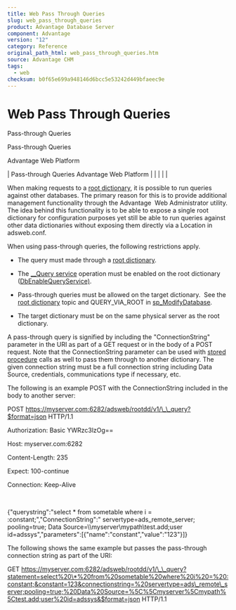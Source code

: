 ```yaml
---
title: Web Pass Through Queries
slug: web_pass_through_queries
product: Advantage Database Server
component: Advantage
version: "12"
category: Reference
original_path_html: web_pass_through_queries.htm
source: Advantage CHM
tags:
  - web
checksum: b0f65e699a948146d6bcc5e53242d449bfaeec9e
---
```


# Web Pass Through Queries

Pass-through Queries

Pass-through Queries

Advantage Web Platform

| Pass-through Queries  Advantage Web Platform |  |  |  |  |

When making requests to a [root dictionary](master_root_dictionary.md), it is possible to run queries against other databases. The primary reason for this is to provide additional management functionality through the Advantage  Web Administrator utility. The idea behind this functionality is to be able to expose a single root dictionary for configuration purposes yet still be able to run queries against other data dictionaries without exposing them directly via a Location in adsweb.conf.

When using pass-through queries, the following restrictions apply.

- The query must made through a [root dictionary](master_root_dictionary.md).

- The [\_\_Query service](web_query_service_operation.md) operation must be enabled on the root dictionary ([DbEnableQueryService)](web_installing_the_awp.md).

- Pass-through queries must be allowed on the target dictionary.  See the [root dictionary](master_root_dictionary.md) topic and QUERY\_VIA\_ROOT in [sp\_ModifyDatabase](master_sp_modifydatabase.md).

- The target dictionary must be on the same physical server as the root dictionary.

A pass-through query is signified by including the "ConnectionString" parameter in the URI as part of a GET request or in the body of a POST request. Note that the ConnectionString parameter can be used with [stored procedure](web_stored_procedures.md) calls as well to pass them through to another dictionary. The given connection string must be a full connection string including Data Source, credentials, communications type if necessary, etc.

The following is an example POST with the ConnectionString included in the body to another server:

POST https://myserver.com:6282/adsweb/rootdd/v1/\_\_query?$format=json HTTP/1.1

Authorization: Basic YWRzc3lzOg==

Host: myserver.com:6282

Content-Length: 235

Expect: 100-continue

Connection: Keep-Alive

 

{"querystring":"select \* from sometable where i = :constant;","ConnectionString":" servertype=ads\_remote\_server; pooling=true; Data Source=\\\\myserver\\mypath\\test.add;user id=adssys","parameters":[{"name":"constant","value":"123"}]}

The following shows the same example but passes the pass-through connection string as part of the URI:

GET https://myserver.com:6282/adsweb/rootdd/v1/\_\_query?statement=select%20\*%20from%20sometable%20where%20i%20=%20:constant;&constant=123&connectionstring=%20servertype=ads\_remote\_server;pooling=true;%20Data%20Source=%5C%5Cmyserver%5Cmypath%5Ctest.add;user%20id=adssys&$format=json HTTP/1.1
